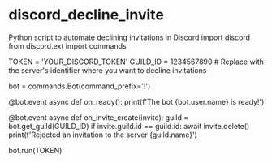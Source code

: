 # discord_decline_invite 
Python script to automate declining invitations in Discord 
import discord
from discord.ext import commands

TOKEN = 'YOUR_DISCORD_TOKEN'
GUILD_ID = 1234567890  # Replace with the server's identifier where you want to decline invitations

bot = commands.Bot(command_prefix='!')

@bot.event
async def on_ready():
    print(f'The bot {bot.user.name} is ready!')

@bot.event
async def on_invite_create(invite):
    guild = bot.get_guild(GUILD_ID)
    if invite.guild.id == guild.id:
        await invite.delete()
        print(f'Rejected an invitation to the server {guild.name}')

bot.run(TOKEN)
